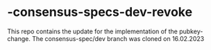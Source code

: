 # -consensus-specs-dev-revoke
This repo contains the update for the implementation of the pubkey-change. The consensus-spec/dev branch was cloned on 16.02.2023
